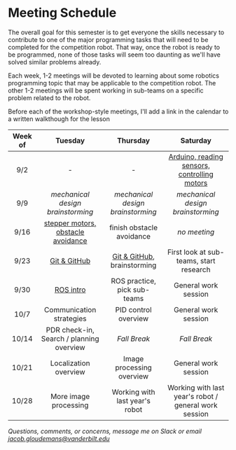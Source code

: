 # Meeting Schedule

The overall goal for this semester is to get everyone the skills necessary to contribute to one of the major programming tasks that will need to be completed for the competition robot. That way, once the robot is ready to be programmed, none of those tasks will seem too daunting as we'll have solved similar problems already.

Each week, 1-2 meetings will be devoted to learning about some robotics programming topic that may be applicable to the competition robot. The other 1-2 meetings will be spent working in sub-teams on a specific problem related to the robot. 

Before each of the workshop-style meetings, I'll add a link in the calendar to a written walkthough for the lesson

| Week of | Tuesday | Thursday | Saturday | 
|:-------:|:-------:|:--------:|:--------:|
|9/2      | -                          | -              | [Arduino, reading sensors, controlling motors](lessons/arduino_sensors_motors.md)|
|9/9      | *mechanical design brainstorming*          | *mechanical design brainstorming*        | *mechanical design brainstorming* | 
|9/16     |[stepper motors, obstacle avoidance](lessons/steppers_obstacle_avoidance.md) | finish obstacle avoidance     | *no meeting*  | 
|9/23     | [Git & GitHub](lessons/git_github.md)   | [Git & GitHub](lessons/git_github.md), brainstorming    | First look at sub-teams, start research | 
|9/30     | [ROS intro](lessons/ROS_introduction.md)         | ROS practice, pick sub-teams      | General work session     | 
|10/7     | Communication strategies     | PID control overview     | General work session | 
|10/14    | PDR check-in, Search / planning overview       | *Fall Break*      | *Fall Break*   |
|10/21    | Localization overview | Image processing overview | General work session |
|10/28    | More image processing |   Working with last year's robot  | Working with last year's robot / general work session | 




*Questions, comments, or concerns, message me on Slack or email jacob.gloudemans@vanderbilt.edu*
